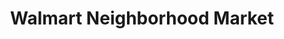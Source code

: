 ---
title: "Walmart Neighborhood Market"
url: /albuquerque/walmart-neighborhood-market-golf-course-road-northwest/
shop: supermarket
---